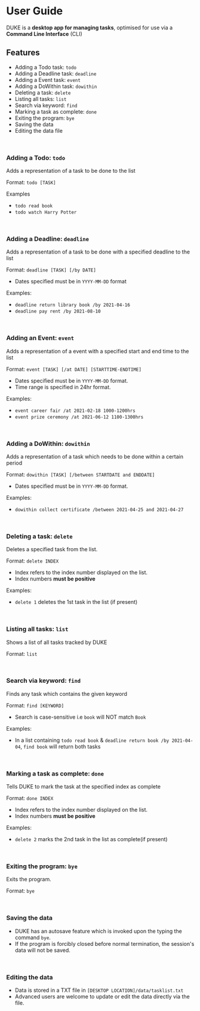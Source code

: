 # User Guide

DUKE is a **desktop app for managing tasks**, optimised for use via a **Command Line Interface** (CLI)


## Features 
- Adding a Todo task: `todo`
- Adding a Deadline task: `deadline`
- Adding a Event task: `event`
- Adding a DoWithin task: `dowithin`
- Deleting a task: `delete`
- Listing all tasks: `list`
- Search via keyword: `find`
- Marking a task as complete: `done`
- Exiting the program: `bye`
- Saving the data
- Editing the data file

&nbsp;

### Adding a Todo: `todo`

Adds a representation of a task to be done to the list

Format: `todo [TASK]`

Examples
- `todo read book` 
- `todo watch Harry Potter` 

&nbsp;

### Adding a Deadline: `deadline`

Adds a representation of a task to be done with a specified deadline to the list

Format: `deadline [TASK] [/by DATE]`

- Dates specified must be in `YYYY-MM-DD` format

Examples:
- `deadline return library book /by 2021-04-16`   
- `deadline pay rent /by 2021-08-10`

&nbsp;

### Adding an Event: `event`

Adds a representation of a event with a specified start and end time to the list

Format: `event [TASK] [/at DATE] [STARTTIME-ENDTIME]`

- Dates specified must be in `YYYY-MM-DD` format.
- Time range is specified in 24hr format.

Examples:
- `event career fair /at 2021-02-18 1000-1200hrs`
- `event prize ceremony /at 2021-06-12 1100-1300hrs`

&nbsp;

### Adding a DoWithin: `dowithin`

Adds a representation of a task which needs to be done within a certain period

Format: `dowithin [TASK] [/between STARTDATE and ENDDATE]`

- Dates specified must be in `YYYY-MM-DD` format.

Examples:
- `dowithin collect certificate /between 2021-04-25 and 2021-04-27`

&nbsp;

### Deleting a task: `delete`

Deletes a specified task from the list.

Format: `delete INDEX`

- Index refers to the index number displayed on the list.
- Index numbers **must be positive**

Examples:
- `delete 1` deletes the 1st task in the list (if present)

&nbsp;

### Listing all tasks: `list`

Shows a list of all tasks tracked by DUKE

Format: `list`

&nbsp;

### Search via keyword: `find`

Finds any task which contains the given keyword

Format: `find [KEYWORD]`

- Search is case-sensitive i.e `book` will NOT match `Book`

Examples:
- In a list containing `todo read book` & `deadline return book /by 2021-04-04`, `find book` will return both tasks  

&nbsp;

### Marking a task as complete: `done`

Tells DUKE to mark the task at the specified index as complete

Format: `done INDEX`

- Index refers to the index number displayed on the list.
- Index numbers **must be positive**

Examples:
- `delete 2` marks the 2nd task in the list as complete(if present)

&nbsp;

### Exiting the program: `bye`

Exits the program.

Format: `bye` 

&nbsp;

### Saving the data

- DUKE has an autosave feature which is invoked upon the typing the command `bye`.
- If the program is forcibly closed before normal termination, the session's data will not be saved.

&nbsp;

### Editing the data

- Data is stored in a TXT file in `[DESKTOP LOCATION]/data/tasklist.txt`
- Advanced users are welcome to update or edit the data directly via the file.

